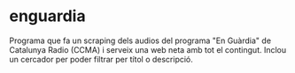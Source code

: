 # enguardia
Programa que fa un scraping dels audios del programa "En Guàrdia" de Catalunya Radio (CCMA) i serveix una web neta amb tot el contingut. Inclou un cercador per poder filtrar per títol o descripció.
